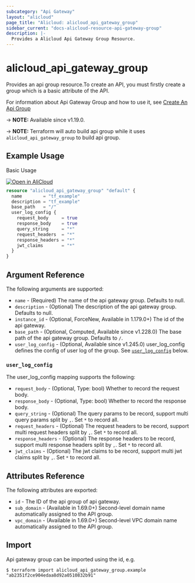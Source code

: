 ```yaml
---
subcategory: "Api Gateway"
layout: "alicloud"
page_title: "Alicloud: alicloud_api_gateway_group"
sidebar_current: "docs-alicloud-resource-api-gateway-group"
description: |-
  Provides a Alicloud Api Gateway Group Resource.
---
```


# alicloud_api_gateway_group

Provides an api group resource.To create an API, you must firstly create a group which is a basic attribute of the API.

For information about Api Gateway Group and how to use it, see [Create An Api Group](https://www.alibabacloud.com/help/en/api-gateway/latest/api-cloudapi-2016-07-14-createapigroup)

-> **NOTE:** Available since v1.19.0.

-> **NOTE:** Terraform will auto build api group while it uses `alicloud_api_gateway_group` to build api group.

## Example Usage

Basic Usage

<div style="display: block;margin-bottom: 40px;"><div class="oics-button" style="float: right;position: absolute;margin-bottom: 10px;">
  <a href="https://api.aliyun.com/terraform?resource=alicloud_api_gateway_group&exampleId=ff7858f8-9d2d-c61b-0ca0-ee35e84a1d6bcf60cf3a&activeTab=example&spm=docs.r.api_gateway_group.0.ff7858f89d&intl_lang=EN_US" target="_blank">
    <img alt="Open in AliCloud" src="https://img.alicdn.com/imgextra/i1/O1CN01hjjqXv1uYUlY56FyX_!!6000000006049-55-tps-254-36.svg" style="max-height: 44px; max-width: 100%;">
  </a>
</div></div>

```terraform
resource "alicloud_api_gateway_group" "default" {
  name        = "tf_example"
  description = "tf_example"
  base_path   = "/"
  user_log_config {
    request_body     = true
    response_body    = true
    query_string     = "*"
    request_headers  = "*"
    response_headers = "*"
    jwt_claims       = "*"
  }
}
```
## Argument Reference

The following arguments are supported:

* `name` - (Required) The name of the api gateway group. Defaults to null.
* `description` - (Optional) The description of the api gateway group. Defaults to null.
* `instance_id` - (Optional, ForceNew, Available in 1.179.0+)	The id of the api gateway.
* `base_path` - (Optional, Computed, Available since v1.228.0) The base path of the api gateway group. Defaults to `/`.
* `user_log_config` - (Optional, Available since v1.245.0) user_log_config defines the config of user log of the group. See [`user_log_config`](#user_log_config) below.

### `user_log_config`

The user_log_config mapping supports the following:

* `request_body` - (Optional, Type: bool) Whether to record the request body.
* `response_body` - (Optional, Type: bool) Whether to record the response body.
* `query_string` - (Optional) The query params to be record, support multi query params split by `,`. Set `*` to record all.
* `request_headers` - (Optional) The request headers to be record, support multi request headers split by `,`. Set `*` to record all.
* `response_headers` - (Optional) The response headers to be record, support multi response headers split by `,`. Set `*` to record all.
* `jwt_claims` - (Optional) The jwt claims to be record, support multi jwt claims split by `,`. Set `*` to record all.

## Attributes Reference

The following attributes are exported:

* `id` - The ID of the api group of api gateway.
* `sub_domain` - (Available in 1.69.0+)	Second-level domain name automatically assigned to the API group.
* `vpc_domain` - (Available in 1.69.0+)	Second-level VPC domain name automatically assigned to the API group.

## Import

Api gateway group can be imported using the id, e.g.

```shell
$ terraform import alicloud_api_gateway_group.example "ab2351f2ce904edaa8d92a0510832b91"
```
